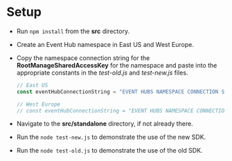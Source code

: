 # Setup

- Run `npm install` from the **src** directory.
- Create an Event Hub namespace in East US and West Europe.
- Copy the namespace connection string for the **RootManageSharedAccessKey** for the namespace and paste into the appropriate constants in the _test-old.js_ and _test-new.js_ files.

    ```javascript
    // East US
    const eventHubConnectionString = "EVENT HUBS NAMESPACE CONNECTION STRING";

    // West Europe
    // const eventHubConnectionString = "EVENT HUBS NAMESPACE CONNECTION STRING";
    ```

- Navigate to the **src/standalone** directory, if not already there.
- Run the `node test-new.js` to demonstrate the use of the new SDK.
- Run the `node test-old.js` to demonstrate the use of the old SDK.
